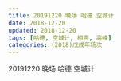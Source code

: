 ```yaml
---
title: 20191220 晚场 哈德 空城计
date: 2018-12-20
updated: 2018-12-20
tags: [哈德, 空城计, 相声, 高峰]
categories: (2018)戊戌年场次 
---
```

20191220 晚场 哈德 空城计
